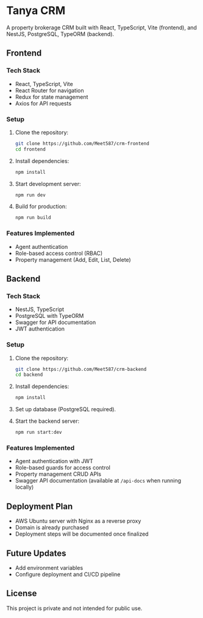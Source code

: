 # Tanya CRM

A property brokerage CRM built with React, TypeScript, Vite (frontend), and NestJS, PostgreSQL, TypeORM (backend).

## Frontend

### Tech Stack

- React, TypeScript, Vite
- React Router for navigation
- Redux for state management
- Axios for API requests

### Setup

1. Clone the repository:
   ```sh
   git clone https://github.com/Meet587/crm-frontend
   cd frontend
   ```
2. Install dependencies:
   ```sh
   npm install
   ```
3. Start development server:
   ```sh
   npm run dev
   ```
4. Build for production:
   ```sh
   npm run build
   ```

### Features Implemented

- Agent authentication
- Role-based access control (RBAC)
- Property management (Add, Edit, List, Delete)

## Backend

### Tech Stack

- NestJS, TypeScript
- PostgreSQL with TypeORM
- Swagger for API documentation
- JWT authentication

### Setup

1. Clone the repository:
   ```sh
   git clone https://github.com/Meet587/crm-backend
   cd backend
   ```
2. Install dependencies:
   ```sh
   npm install
   ```
3. Set up database (PostgreSQL required).

4. Start the backend server:
   ```sh
   npm run start:dev
   ```

### Features Implemented

- Agent authentication with JWT
- Role-based guards for access control
- Property management CRUD APIs
- Swagger API documentation (available at `/api-docs` when running locally)

## Deployment Plan

- AWS Ubuntu server with Nginx as a reverse proxy
- Domain is already purchased
- Deployment steps will be documented once finalized

## Future Updates

- Add environment variables
- Configure deployment and CI/CD pipeline

## License

This project is private and not intended for public use.